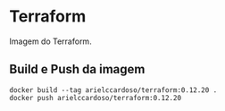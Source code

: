 # Terraform

Imagem do Terraform.

## Build e Push da imagem

	docker build --tag arielccardoso/terraform:0.12.20 .
	docker push arielccardoso/terraform:0.12.20